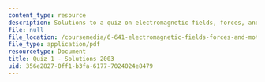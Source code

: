 ```yaml
---
content_type: resource
description: Solutions to a quiz on electromagnetic fields, forces, and motion.
file: null
file_location: /coursemedia/6-641-electromagnetic-fields-forces-and-motion-spring-2005/356e28270ff1b3fa61777024024e8479_quiz1soln_s03.pdf
file_type: application/pdf
resourcetype: Document
title: Quiz 1 - Solutions 2003
uid: 356e2827-0ff1-b3fa-6177-7024024e8479
---
```

